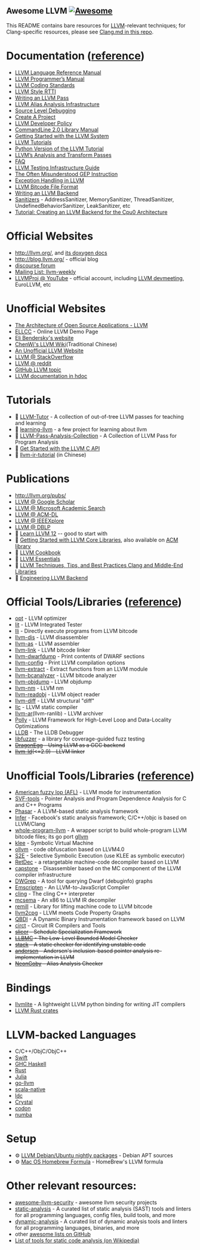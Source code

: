 Awesome LLVM [![Awesome](https://cdn.rawgit.com/sindresorhus/awesome/d7305f38d29fed78fa85652e3a63e154dd8e8829/media/badge.svg)](https://github.com/sindresorhus/awesome)
------

This README contains bare resources for [LLVM](http://llvm.org/)-relevant techniques; for Clang-specific resources, please see [Clang.md in this repo](./Clang.md).

# Documentation ([reference](http://llvm.org/docs/index.html))
- [LLVM Language Reference Manual](http://llvm.org/docs/LangRef.html)
- [LLVM Programmer’s Manual](http://llvm.org/docs/ProgrammersManual.html)
- [LLVM Coding Standards](http://llvm.org/docs/CodingStandards.html)
- [LLVM Style RTTI](http://llvm.org/docs/HowToSetUpLLVMStyleRTTI.html)
- [Writing an LLVM Pass](http://llvm.org/docs/WritingAnLLVMPass.html)
- [LLVM Alias Analysis Infrastructure](http://llvm.org/docs/AliasAnalysis.html)
- [Source Level Debugging](http://llvm.org/docs/SourceLevelDebugging.html)
- [Create A Project](http://llvm.org/docs/Projects.html)
- [LLVM Developer Policy](http://llvm.org/docs/DeveloperPolicy.html)
- [CommandLine 2.0 Library Manual](http://llvm.org/docs/CommandLine.html)
- [Getting Started with the LLVM System](http://llvm.org/docs/GettingStarted.html)
- [LLVM Tutorials](http://llvm.org/docs/tutorial/index.html)
- [Python Version of the LLVM Tutorial](https://github.com/eliben/pykaleidoscope)
- [LLVM’s Analysis and Transform Passes](http://llvm.org/docs/Passes.html)
- [FAQ](http://llvm.org/docs/FAQ.html)
- [LLVM Testing Infrastructure Guide](http://llvm.org/docs/TestingGuide.html)
- [The Often Misunderstood GEP Instruction](http://llvm.org/docs/GetElementPtr.html)
- [Exception Handling in LLVM](http://llvm.org/docs/ExceptionHandling.html)
- [LLVM Bitcode File Format](http://llvm.org/docs/BitCodeFormat.html)
- [Writing an LLVM Backend](http://llvm.org/docs/WritingAnLLVMBackend.html)
- [Sanitizers](docs/sanitizers) - AddressSanitizer, MemorySanitizer, ThreadSanitizer, UndefinedBehaviorSanitizer, LeakSanitizer, etc
- [Tutorial: Creating an LLVM Backend for the Cpu0 Architecture](http://jonathan2251.github.io/lbd/index.html)

# Official Websites
- http://llvm.org/, and [its doxygen docs](https://llvm.org/doxygen/index.html)
- http://blog.llvm.org/ - official blog
- [discourse forum](https://discourse.llvm.org/)
- [Mailing List: llvm-weekly](http://llvmweekly.org/)
- [LLVMProj @ YouTube](https://www.youtube.com/@LLVMPROJ/videos?view=0&sort=dd&shelf_id=0) - official account, including [LLVM devmeeting](http://llvm.org/devmtg/), EuroLLVM, etc

# Unofficial Websites
- [The Architecture of Open Source Applications - LLVM](http://www.aosabook.org/en/llvm.html)
- [ELLCC](http://ellcc.org/demo/index.cgi) - Online LLVM Demo Page
- [Eli Bendersky's website](http://eli.thegreenplace.net/)
- [ChenWj's LLVM Wiki](http://people.cs.nctu.edu.tw/~chenwj/dokuwiki/doku.php?id=llvm)(Traditional Chinese)
- [An Unofficial LLVM Website](http://llvm.lyngvig.org/Articles/)
- [LLVM @ StackOverflow](http://stackoverflow.com/questions/tagged/llvm)
- [LLVM @ reddit](https://www.reddit.com/r/LLVM/)
- [GitHub LLVM topic](https://github.com/topics/llvm)
- [LLVM documentation in hdoc](https://docs.hdoc.io/hdoc/llvm-project/functions.html)

# Tutorials
- 📃 [LLVM-Tutor](https://github.com/banach-space/llvm-tutor) - A collection of out-of-tree LLVM passes for teaching and learning
- 📃 [learning-llvm](https://github.com/danbev/learning-llvm) - a few project for learning about llvm
- 📃 [LLVM-Pass-Analysis-Collection](https://github.com/JohannesLiu/LLVM-Pass-Analysis-Collection) - A Collection of LLVM Pass for Program Analysis
- 📃 [Get Started with the LLVM C API](https://pauladamsmith.com/blog/2015/01/how-to-get-started-with-llvm-c-api.html)
- 📃 [llvm-ir-tutorial](https://github.com/Evian-Zhang/llvm-ir-tutorial) (in Chinese)

# Publications
- http://llvm.org/pubs/
- [LLVM @ Google Scholar](https://scholar.google.com.sg/scholar?hl=en&q=llvm&btnG=&as_sdt=1%2C5&as_sdtp=)
- [LLVM @ Microsoft Academic Search](http://academic.research.microsoft.com/Search?query=llvm)
- [LLVM @ ACM-DL](http://dl.acm.org/results.cfm?h=1&cfid=474738638&cftoken=86744949)
- [LLVM @ IEEEXplore](http://ieeexplore.ieee.org/search/searchresult.jsp?newsearch=true&queryText=llvm)
- [LLVM @ DBLP](http://dblp.org/search/#query=llvm&qp=H1.37:W1.3:F1.4:F2.4:F3.4:F4.3)
- 📖 [Learn LLVM 12](https://www.amazon.com/Learn-LLVM-12-beginners-libraries/dp/1839213507/ref=sr_1_1) -- good to start with
- 📖 [Getting Started with LLVM Core Libraries](https://www.amazon.com/Getting-Started-LLVM-Core-Libraries/dp/1782166920), also available on [ACM library](https://dl.acm.org/citation.cfm?id=2692607)
- 📖 [LLVM Cookbook](https://www.amazon.com/LLVM-Cookbook-Mayur-Pandey/dp/178528598X)
- 📖 [LLVM Essentials](https://www.amazon.com/LLVM-Essentials-Suyog-Sarda/dp/1785280805/)
- 📖 [LLVM Techniques, Tips, and Best Practices Clang and Middle-End Libraries](https://www.amazon.com/Techniques-Practices-Clang-Middle-End-Libraries/dp/1838824952)
- 📖 [Engineering LLVM Backend](https://www.amazon.com/Engineering-LLVM-Backend-next-generation-accelerator-ebook/dp/B0BBRF69XL/ref=sr_1_15)

# Official Tools/Libraries ([reference](http://llvm.org/docs/CommandGuide/index.html))
- [opt](http://llvm.org/docs/CommandGuide/opt.html) - LLVM optimizer
- [lit](http://llvm.org/docs/CommandGuide/lit.html) - LLVM Integrated Tester
- [lli](https://llvm.org/docs/CommandGuide/lli.html) - Directly execute programs from LLVM bitcode
- [llvm-dis](http://llvm.org/docs/CommandGuide/llvm-dis.html) - LLVM disassembler
- [llvm-as](http://llvm.org/docs/CommandGuide/llvm-as.html) - LLVM assembler
- [llvm-link](http://llvm.org/docs/CommandGuide/llvm-link.html) - LLVM bitcode linker
- [llvm-dwarfdump](http://llvm.org/docs/CommandGuide/llvm-dwarfdump.html) - Print contents of DWARF sections
- [llvm-config](http://llvm.org/docs/CommandGuide/llvm-config.html) - Print LLVM compilation options
- [llvm-extract](http://llvm.org/docs/CommandGuide/llvm-extract.html) - Extract functions from an LLVM module
- [llvm-bcanalyzer](http://llvm.org/docs/CommandGuide/llvm-bcanalyzer.html) - LLVM bitcode analyzer
- [llvm-objdump](http://llvm.org/docs/CommandGuide/llvm-objdump.html) - LLVM objdump
- [llvm-nm](http://llvm.org/docs/CommandGuide/llvm-nm.html) - LLVM nm
- [llvm-readobj](http://llvm.org/docs/CommandGuide/llvm-readobj.html) - LLVM object reader
- [llvm-diff](http://llvm.org/docs/CommandGuide/llvm-diff.html) - LLVM structural "diff"
- [llc](http://llvm.org/docs/CommandGuide/llc.html) -  LLVM static compiler
- [llvm-ar](http://llvm.org/docs/CommandGuide/llvm-ar.html)(llvm-ranlib) - LLVM archiver
- [Polly](http://polly.llvm.org/) - LLVM Framework for High-Level Loop and Data-Locality Optimizations
- [LLDB](http://lldb.llvm.org/) - The LLDB Debugger
- [libfuzzer](https://llvm.org/docs/LibFuzzer.html) - a library for coverage-guided fuzz testing
- ~~[DragonEgg](http://dragonegg.llvm.org/) - Using LLVM as a GCC backend~~
- ~~[llvm-ld](http://llvm.org/releases/2.9/docs/CommandGuide/html/llvm-ld.html)(<=2.9) - LLVM linker~~

# Unofficial Tools/Libraries ([reference](http://llvm.org/ProjectsWithLLVM/))
- [American fuzzy lop (AFL)](http://lcamtuf.coredump.cx/afl/) - LLVM mode for instrumentation
- [SVF-tools](https://github.com/SVF-tools/SVF) - Pointer Analysis and Program Dependence Analysis for C and C++ Programs
- [Phasar](https://github.com/secure-software-engineering/phasar) - A LLVM-based static analysis framework
- [Infer](https://github.com/facebook/infer) - Facebook's static analysis framework; C/C++/objc is based on LLVM/Clang
- [whole-program-llvm](https://github.com/travitch/whole-program-llvm) - A wrapper script to build whole-program LLVM bitcode files; its go port [gllvm](https://github.com/SRI-CSL/gllvm)
- [klee](https://github.com/klee/klee) - Symbolic Virtual Machine
- [ollvm](https://github.com/obfuscator-llvm/obfuscator/wiki) - code obfuscation based on LLVM4.0
- [S2E](https://github.com/s2e) - Selective Symbolic Execution (use KLEE as symbolic executor)
- [RetDec](https://github.com/avast-tl/retdec) - a retargetable machine-code decompiler based on LLVM
- [capstone](http://www.capstone-engine.org/beyond_llvm.html) - Disassembler based on the MC component of the LLVM compiler infrastructure
- [DWGrep](http://pmachata.github.io/dwgrep/) - A tool for querying Dwarf (debuginfo) graphs
- [Emscripten](https://github.com/kripken/emscripten) - An LLVM-to-JavaScript Compiler
- [cling](https://github.com/root-project/cling) - The cling C++ interpreter
- [mcsema](https://github.com/trailofbits/mcsema) - An x86 to LLVM IR decompiler
- [remill](https://github.com/lifting-bits/remill) - Library for lifting machine code to LLVM bitcode
- [llvm2cpg](https://github.com/ShiftLeftSecurity/llvm2cpg) - LLVM meets Code Property Graphs
- [QBDI](https://github.com/QBDI/QBDI) - A Dynamic Binary Instrumentation framework based on LLVM
- [circt](https://github.com/llvm/circt) - Circuit IR Compilers and Tools
- ~~[slicer](https://github.com/wujingyue/slicer) - Schedule Specialization Framework~~
- ~~[LLBMC](http://llbmc.org/) - The Low-Level Bounded Model Checker~~
- ~~[stack](https://github.com/xiw/stack) - A static checker for identifying unstable code~~
- ~~[andersen](https://github.com/grievejia/andersen) - Andersen's inclusion-based pointer analysis re-implementation in LLVM~~
- ~~[NeonGoby](https://github.com/wujingyue/neongoby) - Alias Analysis Checker~~

# Bindings
- [llvmlite](https://github.com/numba/llvmlite) - A lightweight LLVM python binding for writing JIT compilers
- [LLVM Rust crates](https://crates.io/search?q=llvm)

# LLVM-backed Languages
- C/C++/ObjC/ObjC++
- [Swift](https://developer.apple.com/swift/)
- [GHC Haskell](https://www.haskell.org/ghc/)
- [Rust](https://www.rust-lang.org)
- [Julia](https://julialang.org/)
- [go-llvm](https://github.com/go-llvm/llgo)
- [scala-native](https://github.com/scala-native/scala-native)
- [ldc](https://github.com/ldc-developers/ldc)
- [Crystal](https://crystal-lang.org/)
- [codon](https://github.com/exaloop/codon)
- [numba](https://github.com/numba/numba)

# Setup
- ⚙️ [LLVM Debian/Ubuntu nightly packages](http://apt.llvm.org/) - Debian APT sources
- ⚙️ [Mac OS Homebrew Formula]([https://github.com/Homebrew/homebrew-core/blob/master/Formula/llvm.rb](https://github.com/Homebrew/homebrew-core/blob/master/Formula/l/llvm.rb)) - HomeBrew's LLVM formula

# Other relevant resources:
* [awesome-llvm-security](https://github.com/gmh5225/awesome-llvm-security) - awesome llvm security projects
* [static-analysis](https://github.com/analysis-tools-dev/static-analysis) - A curated list of static analysis (SAST) tools and linters for all programming languages, config files, build tools, and more
* [dynamic-analysis](https://github.com/analysis-tools-dev/dynamic-analysis) - A curated list of dynamic analysis tools and linters for all programming languages, binaries, and more
* other [awesome lists on GitHub](https://github.com/topics/awesome)
* [List of tools for static code analysis (on Wikipedia)](https://en.wikipedia.org/wiki/List_of_tools_for_static_code_analysis)
